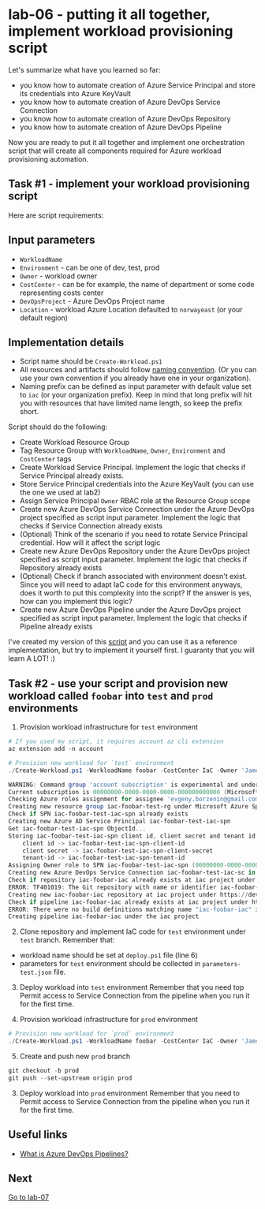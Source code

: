 # lab-06 - putting it all together, implement workload provisioning script

Let's summarize what have you learned so far:

* you know how to automate creation of Azure Service Principal and store its credentials into Azure KeyVault
* you know how to automate creation of Azure DevOps Service Connection
* you know how to automate creation of Azure DevOps Repository
* you know how to automate creation of Azure DevOps Pipeline

Now you are ready to put it all together and implement one orchestration script that will create all components required for Azure workload provisioning automation.

## Task #1 - implement your workload provisioning script

Here are script requirements:

## Input parameters
* ``WorkloadName``
* ``Environment`` - can be one of dev, test, prod
* ``Owner`` - workload owner
* ``CostCenter`` - can be for example, the name of department or some code representing costs center
* ``DevOpsProject`` - Azure DevOps Project name
* ``Location`` - workload Azure Location defaulted to `norwayeast` (or your default region)

## Implementation details
* Script name should be `Create-Workload.ps1`
* All resources and artifacts should follow [naming convention](../../conventions.md). (Or you can use your own convention if you already have one in your organization). 
* Naming prefix can be defined as input parameter with default value set to `iac` (or your organization prefix). Keep in mind that long prefix will hit you with resources that have limited name length, so keep the prefix short. 

Script should do the following:

* Create Workload Resource Group
* Tag Resource Group with `WorkloadName`, `Owner`, `Environment` and `CostCenter` tags
* Create Workload Service Principal. Implement the logic that checks if Service Principal already exists.
* Store Service Principal credentials into the Azure KeyVault (you can use the one we used at lab2)
* Assign Service Principal `Owner` RBAC role at the Resource Group scope
* Create new Azure DevOps Service Connection under the Azure DevOps project specified as script input parameter. Implement the logic that checks if Service Connection already exists
* (Optional) Think of the scenario if you need to rotate Service Principal credential. How will it affect the script logic
* Create new Azure DevOps Repository under the Azure DevOps project specified as script input parameter. Implement the logic that checks if Repository already exists
* (Optional) Check if branch associated with environment doesn't exist.  Since you will need to adapt IaC code for this environment anyways, does it worth to put this complexity into the script? If the answer is yes, how can you implement this logic?
* Create new Azure DevOps Pipeline under the Azure DevOps project specified as script input parameter. Implement the logic that checks if Pipeline already exists


I've created my version of this [script](../../completed-labs/lab-06/Create-Workload.ps1) and you can use it as a reference implementation, but try to implement it yourself first. I guaranty that you will learn A LOT! :) 

## Task #2 - use your script and provision new workload called `foobar` into  `test` and `prod` environments

1. Provision workload infrastructure for `test` environment 

```powershell
# If you used my script, it requires account az cli extension
az extension add -n account

# Provision new workload for `test` environment
./Create-Workload.ps1 -WorkloadName foobar -CostCenter IaC -Owner 'James Bond' -Environment test -DevOpsProject iac -Location norwayeast 

WARNING: Command group 'account subscription' is experimental and under development. Reference and support levels: https://aka.ms/CLI_refstatus
Current subscription is 00000000-0000-0000-0000-000000000000 (Microsoft Azure Sponsorship)
Checking Azure roles assignment for assignee 'evgeny.borzenin@gmail.com' (00000000-0000-0000-0000-000000000000)...
Creating new resource group iac-foobar-test-rg under Microsoft Azure Sponsorship (00000000-0000-0000-0000-000000000000) subscription in norwayeast region
Check if SPN iac-foobar-test-iac-spn already exists
Creating new Azure AD Service Principal iac-foobar-test-iac-spn
Get iac-foobar-test-iac-spn ObjectId...
Storing iac-foobar-test-iac-spn client id, client secret and tenant id into the iac-ado-ws1-evg-kv Key Vault:
    client id -> iac-foobar-test-iac-spn-client-id
    client secret -> iac-foobar-test-iac-spn-client-secret
    tenant-id -> iac-foobar-test-iac-spn-tenant-id
Assigning Owner role to SPN iac-foobar-test-iac-spn (00000000-0000-0000-0000-000000000000) at iac-foobar-test-rg scope
Creating new Azure DevOps Service Connection iac-foobar-test-iac-sc in iac project under https://dev.azure.com/ifoobar organization
Check if repository iac-foobar-iac already exists at iac project under https://dev.azure.com/ifoobar organization
ERROR: TF401019: The Git repository with name or identifier iac-foobar-iac does not exist or you do not have permissions for the operation you are attempting.
Creating new iac-foobar-iac repository at iac project under https://dev.azure.com/ifoobar organization
Check if pipeline iac-foobar-iac already exists at iac project under https://dev.azure.com/ifoobar organization
ERROR: There were no build definitions matching name "iac-foobar-iac" in project "iac".
Creating pipeline iac-foobar-iac under the iac project
```

2. Clone repository and implement IaC code for `test` environment under `test` branch. 
Remember that:
 * workload name should be set at `deploy.ps1` file (line 6)
 * parameters for `test` environment should be collected in `parameters-test.json` file.
 
3. Deploy workload into `test` environment
Remember that you need top Permit access to Service Connection from the pipeline when you run it for the first time.

4. Provision workload infrastructure for `prod` environment 

```powershell
# Provision new workload for `prod` environment
./Create-Workload.ps1 -WorkloadName foobar -CostCenter IaC -Owner 'James Bond' -Environment prod -DevOpsProject iac -Location norwayeast 

```

5. Create and push new `prod` branch
```powershell
git checkout -b prod
git push --set-upstream origin prod
```

3. Deploy workload into `prod` environment
Remember that you need to Permit access to Service Connection from the pipeline when you run it for the first time.

## Useful links

* [What is Azure DevOps Pipelines?](https://learn.microsoft.com/en-us/azure/devops/pipelines/get-started/what-is-azure-pipelines?view=azure-devops)

## Next
[Go to lab-07](../lab-07/readme.md)